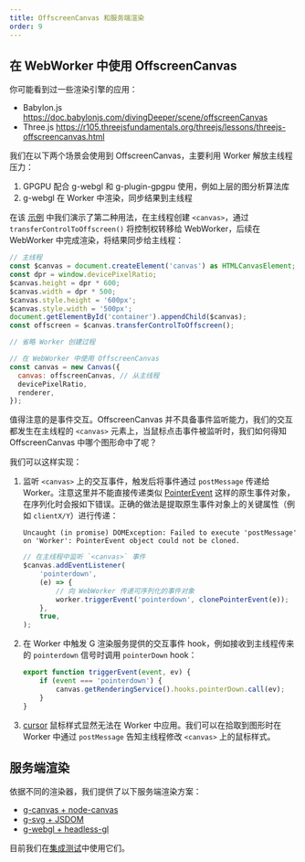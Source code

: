 ```yaml
---
title: OffscreenCanvas 和服务端渲染
order: 9
---
```


## 在 WebWorker 中使用 OffscreenCanvas

你可能看到过一些渲染引擎的应用：

- Babylon.js <https://doc.babylonjs.com/divingDeeper/scene/offscreenCanvas>
- Three.js <https://r105.threejsfundamentals.org/threejs/lessons/threejs-offscreencanvas.html>

我们在以下两个场景会使用到 OffscreenCanvas，主要利用 Worker 解放主线程压力：

1. GPGPU 配合 g-webgl 和 g-plugin-gpgpu 使用，例如上层的图分析算法库
2. g-webgl 在 Worker 中渲染，同步结果到主线程

在该 [示例](/examples/canvas/container/#offscreen-canvas) 中我们演示了第二种用法，在主线程创建 `<canvas>`，通过 `transferControlToOffscreen()` 将控制权转移给 WebWorker，后续在 WebWorker 中完成渲染，将结果同步给主线程：

```js
// 主线程
const $canvas = document.createElement('canvas') as HTMLCanvasElement;
const dpr = window.devicePixelRatio;
$canvas.height = dpr * 600;
$canvas.width = dpr * 500;
$canvas.style.height = '600px';
$canvas.style.width = '500px';
document.getElementById('container').appendChild($canvas);
const offscreen = $canvas.transferControlToOffscreen();

// 省略 Worker 创建过程

// 在 WebWorker 中使用 OffscreenCanvas
const canvas = new Canvas({
  canvas: offscreenCanvas, // 从主线程
  devicePixelRatio,
  renderer,
});
```

值得注意的是事件交互。OffscreenCanvas 并不具备事件监听能力，我们的交互都发生在主线程的 `<canvas>` 元素上，当鼠标点击事件被监听时，我们如何得知 OffscreenCanvas 中哪个图形命中了呢？

我们可以这样实现：

1. 监听 `<canvas>` 上的交互事件，触发后将事件通过 `postMessage` 传递给 Worker。注意这里并不能直接传递类似 [PointerEvent](https://developer.mozilla.org/zh-CN/docs/Web/API/PointerEvent) 这样的原生事件对象，在序列化时会报如下错误。正确的做法是提取原生事件对象上的关键属性（例如 `clientX/Y`）进行传递：

    ```
    Uncaught (in promise) DOMException: Failed to execute 'postMessage' on 'Worker': PointerEvent object could not be cloned.
    ```

    ```js
    // 在主线程中监听 `<canvas>` 事件
    $canvas.addEventListener(
        'pointerdown',
        (e) => {
            // 向 WebWorker 传递可序列化的事件对象
            worker.triggerEvent('pointerdown', clonePointerEvent(e));
        },
        true,
    );
    ```

2. 在 Worker 中触发 G 渲染服务提供的交互事件 hook，例如接收到主线程传来的 `pointerdown` 信号时调用 `pointerDown` hook：

    ```js
    export function triggerEvent(event, ev) {
        if (event === 'pointerdown') {
            canvas.getRenderingService().hooks.pointerDown.call(ev);
        }
    }
    ```

3. [cursor](/api/basic/display-object#鼠标样式) 鼠标样式显然无法在 Worker 中应用。我们可以在拾取到图形时在 Worker 中通过 `postMessage` 告知主线程修改 `<canvas>` 上的鼠标样式。

## 服务端渲染

依据不同的渲染器，我们提供了以下服务端渲染方案：

- [g-canvas + node-canvas](/api/renderer/canvas#服务端渲染)
- [g-svg + JSDOM](/api/renderer/svg#服务端渲染)
- [g-webgl + headless-gl]()

目前我们在[集成测试](https://github.com/antvis/g/tree/next/integration/__node__tests__/)中使用它们。
